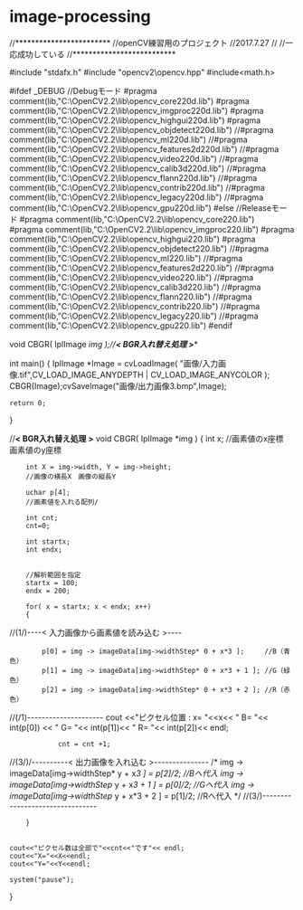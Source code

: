 # image-processing
//************************
//openCV練習用のプロジェクト
//2017.7.27
//
//一応成功している
//**************************

#include "stdafx.h"
#include "opencv2\\opencv.hpp"
#include<math.h>

#ifdef _DEBUG
    //Debugモード
    #pragma comment(lib,"C:\\OpenCV2.2\\lib\\opencv_core220d.lib") 
    #pragma comment(lib,"C:\\OpenCV2.2\\lib\\opencv_imgproc220d.lib")
    #pragma comment(lib,"C:\\OpenCV2.2\\lib\\opencv_highgui220d.lib") 
    #pragma comment(lib,"C:\\OpenCV2.2\\lib\\opencv_objdetect220d.lib")
    //#pragma comment(lib,"C:\\OpenCV2.2\\lib\\opencv_ml220d.lib") 
    //#pragma comment(lib,"C:\\OpenCV2.2\\lib\\opencv_features2d220d.lib")
    //#pragma comment(lib,"C:\\OpenCV2.2\\lib\\opencv_video220d.lib") 
    //#pragma comment(lib,"C:\\OpenCV2.2\\lib\\opencv_calib3d220d.lib")
    //#pragma comment(lib,"C:\\OpenCV2.2\\lib\\opencv_flann220d.lib")
    //#pragma comment(lib,"C:\\OpenCV2.2\\lib\\opencv_contrib220d.lib")
    //#pragma comment(lib,"C:\\OpenCV2.2\\lib\\opencv_legacy220d.lib")
    //#pragma comment(lib,"C:\\OpenCV2.2\\lib\\opencv_gpu220d.lib") 
#else
    //Releaseモード
    #pragma comment(lib,"C:\\OpenCV2.2\\lib\\opencv_core220.lib")  
    #pragma comment(lib,"C:\\OpenCV2.2\\lib\\opencv_imgproc220.lib")
    #pragma comment(lib,"C:\\OpenCV2.2\\lib\\opencv_highgui220.lib")
    #pragma comment(lib,"C:\\OpenCV2.2\\lib\\opencv_objdetect220.lib") 
    //#pragma comment(lib,"C:\\OpenCV2.2\\lib\\opencv_ml220.lib") 
    //#pragma comment(lib,"C:\\OpenCV2.2\\lib\\opencv_features2d220.lib")
    //#pragma comment(lib,"C:\\OpenCV2.2\\lib\\opencv_video220.lib")
    //#pragma comment(lib,"C:\\OpenCV2.2\\lib\\opencv_calib3d220.lib")
    //#pragma comment(lib,"C:\\OpenCV2.2\\lib\\opencv_flann220.lib")
    //#pragma comment(lib,"C:\\OpenCV2.2\\lib\\opencv_contrib220.lib") 
    //#pragma comment(lib,"C:\\OpenCV2.2\\lib\\opencv_legacy220.lib")
    //#pragma comment(lib,"C:\\OpenCV2.2\\lib\\opencv_gpu220.lib")
#endif

void CBGR( IplImage *img );//****< BGR入れ替え処理 >**** 

int main()
{
	IplImage *Image = cvLoadImage( "画像/入力画像.tif",CV_LOAD_IMAGE_ANYDEPTH | CV_LOAD_IMAGE_ANYCOLOR );
	CBGR(Image);cvSaveImage("画像/出力画像3.bmp",Image);

	return 0;
}


//****< BGR入れ替え処理 >**** 
void CBGR( IplImage *img )
{
		int x;
		//画素値のx座標　画素値のy座標

		int X = img->width, Y = img->height;
		//画像の横長X　画像の縦長Y

		uchar p[4];
		//画素値を入れる配列/

		int cnt;
		cnt=0;
		
		int startx; 
		int endx;


		//解析範囲を指定		
		startx = 100;
		endx = 200;

		for( x = startx; x < endx; x++)
		{

//(1/)----< 入力画像から画素値を読み込む >----

			p[0] = img -> imageData[img->widthStep* 0 + x*3 ];     //B（青色）
			p[1] = img -> imageData[img->widthStep* 0 + x*3 + 1 ]; //G（緑色）
			p[2] = img -> imageData[img->widthStep* 0 + x*3 + 2 ]; //R（赤色）

//(/1)---------------------
				cout <<"ピクセル位置 : x= "<<x<< " B= "<< int(p[0]) << " G= "<< int(p[1])<< " R= "<< int(p[2])<< endl;
				
				cnt = cnt +1;

//(3/)/----------< 出力画像を入れ込む >---------------
			/*
			img -> imageData[img->widthStep* y + x*3 ]     = p[2]/2;  //Bへ代入
			img -> imageData[img->widthStep* y + x*3 + 1 ] = p[0]/2;  //Gへ代入
			img -> imageData[img->widthStep* y + x*3 + 2 ] = p[1]/2;  //Rへ代入 
			*/
//(3/)--------------------------------

		}


	cout<<"ピクセル数は全部で"<<cnt<<"です"<< endl;
	cout<<"X="<<X<<endl;
	cout<<"Y="<<Y<<endl;
	
	system("pause");

}
 
